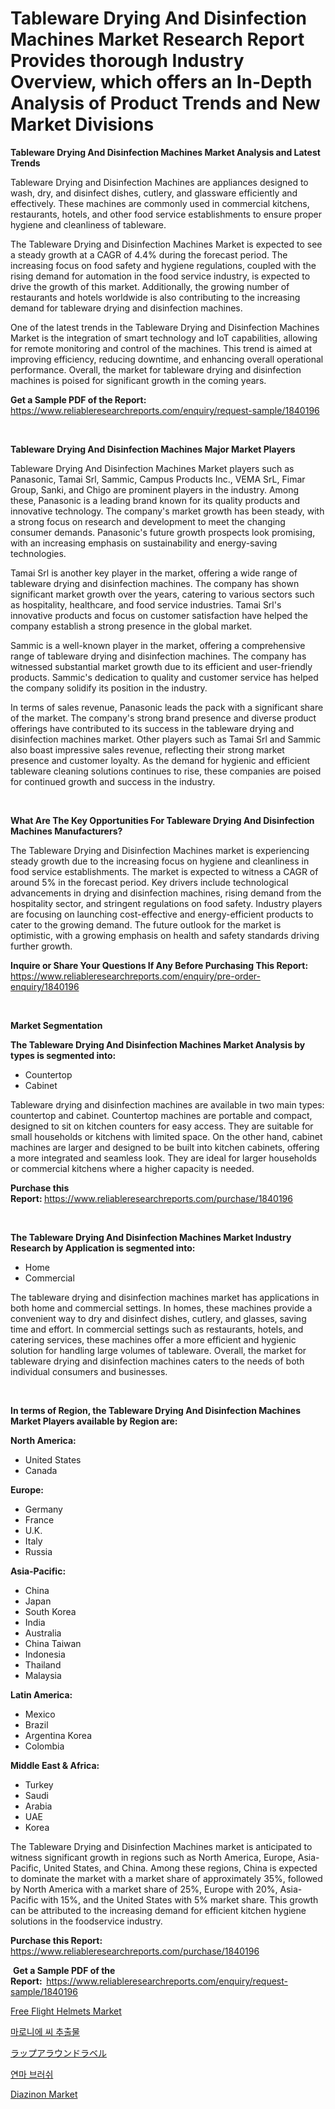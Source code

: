 <p><h1>Tableware Drying And Disinfection Machines Market Research Report Provides thorough Industry Overview, which offers an In-Depth Analysis of Product Trends and New Market Divisions</h1></p><p><strong>Tableware Drying And Disinfection Machines Market Analysis and Latest Trends</strong></p>
<p><p>Tableware Drying and Disinfection Machines are appliances designed to wash, dry, and disinfect dishes, cutlery, and glassware efficiently and effectively. These machines are commonly used in commercial kitchens, restaurants, hotels, and other food service establishments to ensure proper hygiene and cleanliness of tableware.</p><p>The Tableware Drying and Disinfection Machines Market is expected to see a steady growth at a CAGR of 4.4% during the forecast period. The increasing focus on food safety and hygiene regulations, coupled with the rising demand for automation in the food service industry, is expected to drive the growth of this market. Additionally, the growing number of restaurants and hotels worldwide is also contributing to the increasing demand for tableware drying and disinfection machines.</p><p>One of the latest trends in the Tableware Drying and Disinfection Machines Market is the integration of smart technology and IoT capabilities, allowing for remote monitoring and control of the machines. This trend is aimed at improving efficiency, reducing downtime, and enhancing overall operational performance. Overall, the market for tableware drying and disinfection machines is poised for significant growth in the coming years.</p></p>
<p><strong>Get a Sample PDF of the Report:&nbsp;</strong> <a href="https://www.reliableresearchreports.com/enquiry/request-sample/1840196">https://www.reliableresearchreports.com/enquiry/request-sample/1840196</a></p>
<p>&nbsp;</p>
<p><strong>Tableware Drying And Disinfection Machines Major Market Players</strong></p>
<p><p>Tableware Drying And Disinfection Machines Market players such as Panasonic, Tamai Srl, Sammic, Campus Products Inc., VEMA SrL, Fimar Group, Sanki, and Chigo are prominent players in the industry. Among these, Panasonic is a leading brand known for its quality products and innovative technology. The company's market growth has been steady, with a strong focus on research and development to meet the changing consumer demands. Panasonic's future growth prospects look promising, with an increasing emphasis on sustainability and energy-saving technologies.</p><p>Tamai Srl is another key player in the market, offering a wide range of tableware drying and disinfection machines. The company has shown significant market growth over the years, catering to various sectors such as hospitality, healthcare, and food service industries. Tamai Srl's innovative products and focus on customer satisfaction have helped the company establish a strong presence in the global market.</p><p>Sammic is a well-known player in the market, offering a comprehensive range of tableware drying and disinfection machines. The company has witnessed substantial market growth due to its efficient and user-friendly products. Sammic's dedication to quality and customer service has helped the company solidify its position in the industry.</p><p>In terms of sales revenue, Panasonic leads the pack with a significant share of the market. The company's strong brand presence and diverse product offerings have contributed to its success in the tableware drying and disinfection machines market. Other players such as Tamai Srl and Sammic also boast impressive sales revenue, reflecting their strong market presence and customer loyalty. As the demand for hygienic and efficient tableware cleaning solutions continues to rise, these companies are poised for continued growth and success in the industry.</p></p>
<p>&nbsp;</p>
<p><strong>What Are The Key Opportunities For Tableware Drying And Disinfection Machines Manufacturers?</strong></p>
<p><p>The Tableware Drying and Disinfection Machines market is experiencing steady growth due to the increasing focus on hygiene and cleanliness in food service establishments. The market is expected to witness a CAGR of around 5% in the forecast period. Key drivers include technological advancements in drying and disinfection machines, rising demand from the hospitality sector, and stringent regulations on food safety. Industry players are focusing on launching cost-effective and energy-efficient products to cater to the growing demand. The future outlook for the market is optimistic, with a growing emphasis on health and safety standards driving further growth.</p></p>
<p><strong>Inquire or Share Your Questions If Any Before Purchasing This Report:</strong> <a href="https://www.reliableresearchreports.com/enquiry/pre-order-enquiry/1840196">https://www.reliableresearchreports.com/enquiry/pre-order-enquiry/1840196</a></p>
<p>&nbsp;</p>
<p><strong>Market Segmentation</strong></p>
<p><strong>The Tableware Drying And Disinfection Machines Market Analysis by types is segmented into:</strong></p>
<p><ul><li>Countertop</li><li>Cabinet</li></ul></p>
<p><p>Tableware drying and disinfection machines are available in two main types: countertop and cabinet. Countertop machines are portable and compact, designed to sit on kitchen counters for easy access. They are suitable for small households or kitchens with limited space. On the other hand, cabinet machines are larger and designed to be built into kitchen cabinets, offering a more integrated and seamless look. They are ideal for larger households or commercial kitchens where a higher capacity is needed.</p></p>
<p><strong>Purchase this Report:&nbsp;</strong><a href="https://www.reliableresearchreports.com/purchase/1840196">https://www.reliableresearchreports.com/purchase/1840196</a></p>
<p>&nbsp;</p>
<p><strong>The Tableware Drying And Disinfection Machines Market Industry Research by Application is segmented into:</strong></p>
<p><ul><li>Home</li><li>Commercial</li></ul></p>
<p><p>The tableware drying and disinfection machines market has applications in both home and commercial settings. In homes, these machines provide a convenient way to dry and disinfect dishes, cutlery, and glasses, saving time and effort. In commercial settings such as restaurants, hotels, and catering services, these machines offer a more efficient and hygienic solution for handling large volumes of tableware. Overall, the market for tableware drying and disinfection machines caters to the needs of both individual consumers and businesses.</p></p>
<p>&nbsp;</p>
<p><strong>In terms of Region, the Tableware Drying And Disinfection Machines Market Players available by Region are:</strong></p>
<p>
    <p> <strong> North America: </strong>
        <ul>
            <li>United States</li>
            <li>Canada</li>
        </ul>
        </p> 
    <p> <strong> Europe: </strong>
        <ul>
            <li>Germany</li>
            <li>France</li>
            <li>U.K.</li>
            <li>Italy</li>
            <li>Russia</li>
        </ul>
        </p> 
    <p> <strong> Asia-Pacific: </strong>
        <ul>
            <li>China</li>
            <li>Japan</li>
            <li>South Korea</li>
            <li>India</li>
            <li>Australia</li>
            <li>China Taiwan</li>
            <li>Indonesia</li>
            <li>Thailand</li>
            <li>Malaysia</li>
        </ul>
        </p> 
    <p> <strong> Latin America: </strong>
        <ul>
            <li>Mexico</li>
            <li>Brazil</li>
            <li>Argentina Korea</li>
            <li>Colombia</li>
        </ul>
        </p> 
    <p> <strong> Middle East & Africa: </strong>
        <ul>
            <li>Turkey</li>
            <li>Saudi</li>
            <li>Arabia</li>
            <li>UAE</li>
            <li>Korea</li>
        </ul>
    </p>
    </p>
<p><p>The Tableware Drying and Disinfection Machines market is anticipated to witness significant growth in regions such as North America, Europe, Asia-Pacific, United States, and China. Among these regions, China is expected to dominate the market with a market share of approximately 35%, followed by North America with a market share of 25%, Europe with 20%, Asia-Pacific with 15%, and the United States with 5% market share. This growth can be attributed to the increasing demand for efficient kitchen hygiene solutions in the foodservice industry.</p></p>
<p><strong>Purchase this Report: </strong><a href="https://www.reliableresearchreports.com/purchase/1840196">https://www.reliableresearchreports.com/purchase/1840196</a></p>
<p>&nbsp;<strong>Get a Sample PDF of the Report:&nbsp;&nbsp;</strong><a href="https://www.reliableresearchreports.com/enquiry/request-sample/1840196">https://www.reliableresearchreports.com/enquiry/request-sample/1840196</a></p>
<p><strong></strong></p>
<p><p><a href="https://github.com/fiixsa/Market-Research-Report-List-2/blob/main/free-flight-helmets-market.md">Free Flight Helmets Market</a></p><p><a href="https://github.com/TimmyMann6767/Market-Research-Report-List-1/blob/main/45104587245.md">마로니에 씨 추출물</a></p><p><a href="https://github.com/bucuel854722/Market-Research-Report-List-1/blob/main/62968117755.md">ラップアラウンドラベル</a></p><p><a href="https://github.com/khytkeqagplkzqvh/Market-Research-Report-List-1/blob/main/12259287244.md">연마 브러쉬</a></p><p><a href="https://issuu.com/reportprime-2/docs/diazinon-market-size-2030.pptx">Diazinon Market</a></p></p>